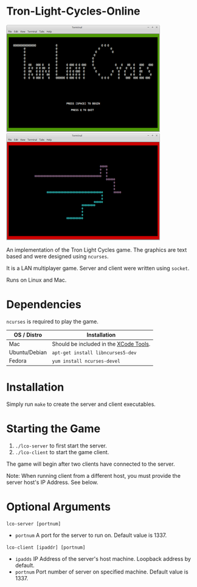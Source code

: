 # Tron-Light-Cycles-Online

![Menu](img/lco_menu.png) ![Game](img/lco_gameplay.png)

An implementation of the Tron Light Cycles game.
The graphics are text based and were designed using `ncurses`.

It is a LAN multiplayer game.
Server and client were written using `socket`.

Runs on Linux and Mac.

# Dependencies

`ncurses` is required to play the game.

| OS / Distro    | Installation                          |
| -------------- | ------------------------------------- |
| Mac            | Should be included in the [XCode Tools](https://developer.apple.com/library/mac/documentation/Darwin/Reference/ManPages/man3/ncurses.3x.html).|
| Ubuntu/Debian  | `apt-get install libncurses5-dev`     |
| Fedora         | `yum install ncurses-devel`           |

#  Installation

Simply run `make` to create the server and client executables.

# Starting the Game

1. `./lco-server` to first start the server.
2. `./lco-client` to start the game client.

The game will begin after two clients have connected to the server.

Note: When running client from a different host, you must provide the server host's IP Address. See below.

# Optional Arguments

`lco-server [portnum]`

- `portnum` A port for the server to run on. Default value is 1337.

`lco-client [ipaddr] [portnum]`

- `ipadds` IP Address of the server's host machine. Loopback address by default.
- `portnum` Port number of server on specified machine. Default value is 1337.

